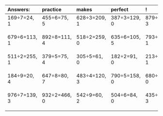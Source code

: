 | Answers: | practice | makes | perfect | ! |
| :--- | :--- | :--- | :--- | :--- |
| 169÷7=24, 1 | 455÷6=75, 5 | 628÷3=209, 1 | 387÷3=129, 0 | 879÷6=146, 3 | 
|   |   |   |   |   | 
|   |   |   |   |   | 
|   |   |   |   |   | 
| 679÷6=113, 1 | 892÷8=111, 4 | 518÷2=259, 0 | 635÷6=105, 5 | 793÷2=396, 1 | 
|   |   |   |   |   | 
|   |   |   |   |   | 
|   |   |   |   |   | 
| 511÷2=255, 1 | 379÷5=75, 4 | 305÷5=61, 0 | 182÷2=91, 0 | 213÷4=53, 1 | 
|   |   |   |   |   | 
|   |   |   |   |   | 
|   |   |   |   |   | 
| 184÷9=20, 4 | 647÷8=80, 7 | 483÷4=120, 3 | 790÷5=158, 0 | 680÷8=85, 0 | 
|   |   |   |   |   | 
|   |   |   |   |   | 
|   |   |   |   |   | 
| 976÷7=139, 3 | 932÷2=466, 0 | 542÷9=60, 2 | 504÷6=84, 0 | 435÷6=72, 3 | 
|   |   |   |   |   | 
|   |   |   |   |   | 
|   |   |   |   |   | 
